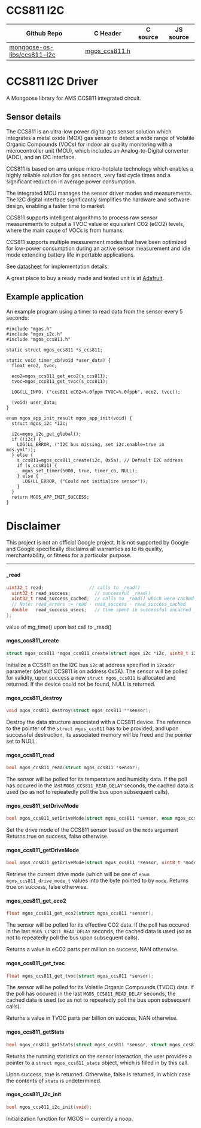 # CCS811 I2C
| Github Repo | C Header | C source  | JS source |
| ----------- | -------- | --------  | ----------------- |
| [mongoose-os-libs/ccs811-i2c](https://github.com/mongoose-os-libs/ccs811-i2c) | [mgos_ccs811.h](https://github.com/mongoose-os-libs/ccs811-i2c/tree/master/include/mgos_ccs811.h) | &nbsp;  | &nbsp;         |

# CCS811 I2C Driver

A Mongoose library for AMS CCS811 integrated circuit.

## Sensor details

The CCS811 is an ultra-low power digital gas sensor solution which integrates
a metal oxide (MOX) gas sensor to detect a wide range of Volatile Organic
Compounds (VOCs) for indoor air quality monitoring with a microcontroller unit
(MCU), which includes an Analog-to-Digital converter (ADC), and an I2C
interface.

CCS811 is based on ams unique micro-hotplate technology which enables a highly
reliable solution for gas sensors, very fast cycle times and a significant
reduction in average power consumption.

The integrated MCU manages the sensor driver modes and measurements. The I2C
digital interface significantly simplifies the hardware and software design,
enabling a faster time to market.

CCS811 supports intelligent algorithms to process raw sensor measurements to
output a TVOC value or equivalent CO2 (eCO2) levels, where the main cause of
VOCs is from humans.

CCS811 supports multiple measurement modes that have been optimized for
low-power consumption during an active sensor measurement and idle mode
extending battery life in portable applications. 

See [datasheet](https://ams.com/eng/content/download/951091/2269479/file/CCS811_DS000459_4-00.pdf)
for implementation details.

A great place to buy a ready made and tested unit is at [Adafruit](https://learn.adafruit.com/adafruit-ccs811-air-quality-sensor/overview).

## Example application

An example program using a timer to read data from the sensor every 5 seconds:

```
#include "mgos.h"
#include "mgos_i2c.h"
#include "mgos_ccs811.h"

static struct mgos_ccs811 *s_ccs811;

static void timer_cb(void *user_data) {
  float eco2, tvoc;

  eco2=mgos_ccs811_get_eco2(s_ccs811);
  tvoc=mgos_ccs811_get_tvoc(s_ccs811);

  LOG(LL_INFO, ("ccs811 eCO2=%.0fppm TVOC=%.0fppb", eco2, tvoc));

  (void) user_data;
}

enum mgos_app_init_result mgos_app_init(void) {
  struct mgos_i2c *i2c;

  i2c=mgos_i2c_get_global();
  if (!i2c) {
    LOG(LL_ERROR, ("I2C bus missing, set i2c.enable=true in mos.yml"));
  } else {
    s_ccs811=mgos_ccs811_create(i2c, 0x5a); // Default I2C address
    if (s_ccs811) {
      mgos_set_timer(5000, true, timer_cb, NULL);
    } else {
      LOG(LL_ERROR, ("Could not initialize sensor"));
    }
  }
  return MGOS_APP_INIT_SUCCESS;
}
```

# Disclaimer

This project is not an official Google project. It is not supported by Google
and Google specifically disclaims all warranties as to its quality,
merchantability, or fitness for a particular purpose.


 ----- 
#### _read

```c
uint32_t read;                 // calls to _read()
  uint32_t read_success;         // successful _read()
  uint32_t read_success_cached;  // calls to _read() which were cached
  // Note: read_errors := read - read_success - read_success_cached
  double   read_success_usecs;   // time spent in successful uncached _read()
};
```
value of mg_time() upon last call to _read()
#### mgos_ccs811_create

```c
struct mgos_ccs811 *mgos_ccs811_create(struct mgos_i2c *i2c, uint8_t i2caddr);
```

Initialize a CCS811 on the I2C bus `i2c` at address specified in `i2caddr`
parameter (default CCS811 is on address 0x5A). The sensor will be polled for
validity, upon success a new `struct mgos_ccs811` is allocated and
returned. If the device could not be found, NULL is returned.
 
#### mgos_ccs811_destroy

```c
void mgos_ccs811_destroy(struct mgos_ccs811 **sensor);
```

Destroy the data structure associated with a CCS811 device. The reference
to the pointer of the `struct mgos_ccs811` has to be provided, and upon
successful destruction, its associated memory will be freed and the pointer
set to NULL.
 
#### mgos_ccs811_read

```c
bool mgos_ccs811_read(struct mgos_ccs811 *sensor);
```

The sensor will be polled for its temperature and humidity data. If the poll
has occured in the last `MGOS_CCS811_READ_DELAY` seconds, the cached data is
used (so as not to repeatedly poll the bus upon subsequent calls).
 
#### mgos_ccs811_setDriveMode

```c
bool mgos_ccs811_setDriveMode(struct mgos_ccs811 *sensor, enum mgos_ccs811_drive_mode_t mode);
```

Set the drive mode of the CCS811 sensor based on the `mode` argument
Returns true on success, false otherwise.
 
#### mgos_ccs811_getDriveMode

```c
bool mgos_ccs811_getDriveMode(struct mgos_ccs811 *sensor, uint8_t *mode);
```

Retrieve the current drive mode (which will be one of `enum mgos_ccs811_drive_mode_t`
values into the byte pointed to by `mode`.
Returns true on success, false otherwise.
 
#### mgos_ccs811_get_eco2

```c
float mgos_ccs811_get_eco2(struct mgos_ccs811 *sensor);
```

The sensor will be polled for its effective CO2 data. If the poll
has occured in the last `MGOS_CCS811_READ_DELAY` seconds, the cached data is
used (so as not to repeatedly poll the bus upon subsequent calls).

Returns a value in eCO2 parts per million on success, NAN otherwise.
 
#### mgos_ccs811_get_tvoc

```c
float mgos_ccs811_get_tvoc(struct mgos_ccs811 *sensor);
```

The sensor will be polled for its Volatile Organic Compounds (TVOC) data.
If the poll has occured in the last `MGOS_CCS811_READ_DELAY` seconds, the
cached data is used (so as not to repeatedly poll the bus upon subsequent
calls).

Returns a value in TVOC parts per billion on success, NAN otherwise.
 
#### mgos_ccs811_getStats

```c
bool mgos_ccs811_getStats(struct mgos_ccs811 *sensor, struct mgos_ccs811_stats *stats);
```

Returns the running statistics on the sensor interaction, the user provides
a pointer to a `struct mgos_ccs811_stats` object, which is filled in by this
call.

Upon success, true is returned. Otherwise, false is returned, in which case
the contents of `stats` is undetermined.
 
#### mgos_ccs811_i2c_init

```c
bool mgos_ccs811_i2c_init(void);
```

Initialization function for MGOS -- currently a noop.
 
